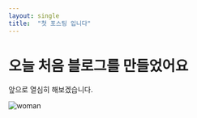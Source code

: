 ```yaml
---
layout: single
title:  "첫 포스팅 입니다"
---
```


# 오늘 처음 블로그를 만들었어요

앞으로 열심히 해보겠습니다.

![woman](C:\Users\USER\OneDrive\문서\sehyeon1104.github.io\images\2022-11-17-first\woman.png)

